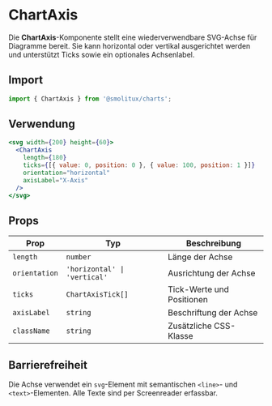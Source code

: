 # ChartAxis

Die **ChartAxis**-Komponente stellt eine wiederverwendbare SVG-Achse für Diagramme bereit. Sie kann horizontal oder vertikal ausgerichtet werden und unterstützt Ticks sowie ein optionales Achsenlabel.

## Import
```jsx
import { ChartAxis } from '@smolitux/charts';
```

## Verwendung
```jsx
<svg width={200} height={60}>
  <ChartAxis
    length={180}
    ticks={[{ value: 0, position: 0 }, { value: 100, position: 1 }]}
    orientation="horizontal"
    axisLabel="X-Axis"
  />
</svg>
```

## Props
| Prop | Typ | Beschreibung |
|------|-----|--------------|
| `length` | `number` | Länge der Achse |
| `orientation` | `'horizontal' \| 'vertical'` | Ausrichtung der Achse |
| `ticks` | `ChartAxisTick[]` | Tick-Werte und Positionen |
| `axisLabel` | `string` | Beschriftung der Achse |
| `className` | `string` | Zusätzliche CSS-Klasse |

## Barrierefreiheit
Die Achse verwendet ein `svg`-Element mit semantischen `<line>`- und `<text>`-Elementen. Alle Texte sind per Screenreader erfassbar.
